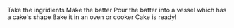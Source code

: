 Take the ingridients
Make the batter 
Pour the batter into a vessel which has a cake's shape
Bake it in an oven or cooker 
Cake is ready!